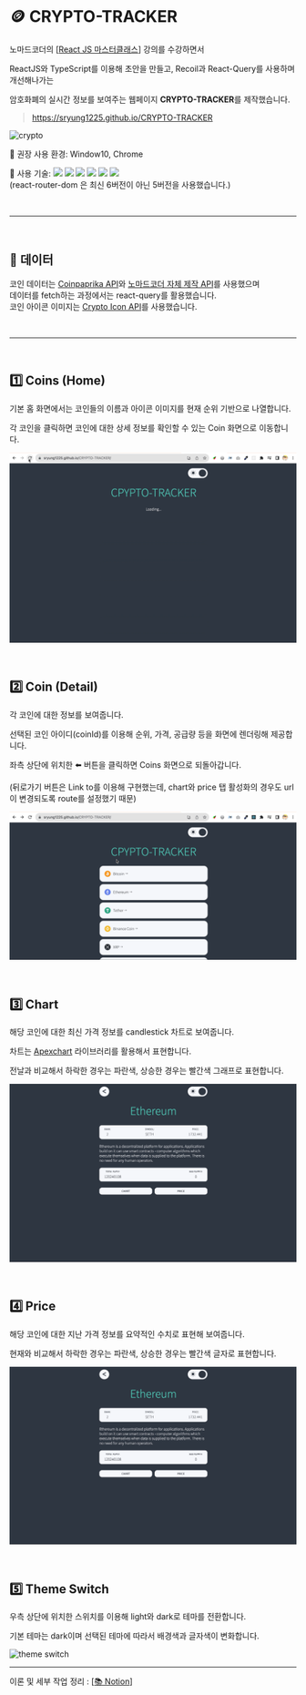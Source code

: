 # 🪙 CRYPTO-TRACKER

노마드코더의 [[React JS 마스터클래스](https://nomadcoders.co/react-masterclass)] 강의를 수강하면서 <br>

ReactJS와 TypeScript를 이용해 초안을 만들고, Recoil과 React-Query를 사용하며 개선해나가는 <br>

암호화폐의 실시간 정보를 보여주는 웹페이지 **CRYPTO-TRACKER**를 제작했습니다.

> https://sryung1225.github.io/CRYPTO-TRACKER

![crypto](./assets/all-in-one.gif) <br>

🚩 권장 사용 환경: Window10, Chrome <br>

🚩 사용 기술: <img src="https://img.shields.io/badge/React-61DAFB?style=flat-square&logo=React&logoColor=black"/> <img src="https://img.shields.io/badge/Typescript-3178C6?style=flat-square&logo=Typescript&logoColor=white"/> <img src="https://img.shields.io/badge/React%20Query-FF4154.svg?style&logo=React-Query&logoColor=white"/> <img src="https://img.shields.io/badge/React%20Router-CA4245.svg?style&logo=React-Router&logoColor=white"> <img src="https://img.shields.io/badge/Recoil-3578E5?style=flat-square&logo=recoil&logoColor=white"/> <img src="https://img.shields.io/badge/Styled_Components-DB7093?style=flat-square&logo=styled-components&logoColor=white"/> <br>
(react-router-dom 은 최신 6버전이 아닌 5버전을 사용했습니다.) <br>

<br>

---

<br>

## 📀 데이터

코인 데이터는 [Coinpaprika API](https://api.coinpaprika.com/v1/coins)와 [노마드코더 자체 제작 API](https://ohlcv-api.nomadcoders.workers.dev/?coinId=btc-bitcoin)를 사용했으며 <br>
데이터를 fetch하는 과정에서는 react-query를 활용했습니다. <br>
코인 아이콘 이미지는 [Crypto Icon API](https://coinicons-api.vercel.app/)를 사용했습니다. <br>

<br>

---

<br>

## 1️⃣ Coins (Home)

기본 홈 화면에서는 코인들의 이름과 아이콘 이미지를 현재 순위 기반으로 나열합니다. <br>

각 코인을 클릭하면 코인에 대한 상세 정보를 확인할 수 있는 Coin 화면으로 이동합니다. <br>

![coins](./assets/coins.gif) <br>

<br>

## 2️⃣ Coin (Detail)

각 코인에 대한 정보를 보여줍니다. <br>

선택된 코인 아이디(coinId)를 이용해 순위, 가격, 공급량 등을 화면에 렌더링해 제공합니다. <br>

좌측 상단에 위치한 ⬅️ 버튼을 클릭하면 Coins 화면으로 되돌아갑니다. <br>

(뒤로가기 버튼은 Link to를 이용해 구현했는데, chart와 price 탭 활성화의 경우도 url이 변경되도록 route를 설정했기 때문)

![coin](./assets/coin.gif) <br>

<br>

## 3️⃣ Chart

해당 코인에 대한 최신 가격 정보를 candlestick 차트로 보여줍니다. <br>

차트는 [Apexchart](https://apexcharts.com/) 라이브러리를 활용해서 표현합니다. <br>

전날과 비교해서 하락한 경우는 파란색, 상승한 경우는 빨간색 그래프로 표현합니다. <br>

![chart](./assets/chart.gif) <br>

<br>

## 4️⃣ Price

해당 코인에 대한 지난 가격 정보를 요약적인 수치로 표현해 보여줍니다. <br>

현재와 비교해서 하락한 경우는 파란색, 상승한 경우는 빨간색 글자로 표현합니다. <br>

![price](./assets/price.gif) <br>

<br>

## 5️⃣ Theme Switch

우측 상단에 위치한 스위치를 이용해 light와 dark로 테마를 전환합니다. <br>

기본 테마는 dark이며 선택된 테마에 따라서 배경색과 글자색이 변화합니다. <br>

![theme switch](./assets/theme.gif) <br>

---

이론 및 세부 작업 정리 : [[📚 Notion](https://eve1225.notion.site/3-5-5-0-6-4-23dfd7da3caf4f7ebe9799636d4598b4?pvs=4)] <br>
